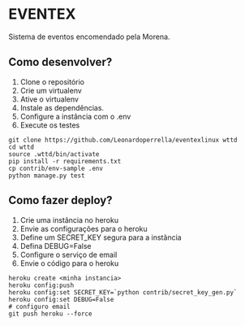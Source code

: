 # EVENTEX

Sistema de eventos encomendado pela Morena.

## Como desenvolver?
1. Clone o repositório
2. Crie um virtualenv
3. Ative o virtualenv
4. Instale as dependências.
5. Configure a instância com o .env
6. Execute os testes

```console
git clone https://github.com/Leonardoperrella/eventexlinux wttd
cd wttd
source .wttd/bin/activate
pip install -r requirements.txt
cp contrib/env-sample .env
python manage.py test
```

## Como fazer deploy?

1. Crie uma instância no heroku
2. Envie as configurações para o heroku
3. Define um SECRET_KEY segura para a instância
4. Defina DEBUG=False
5. Configure o serviço de email
6. Envie o código para o heroku

```console
heroku create <minha instancia>
heroku config:push
heroku config:set SECRET_KEY=`python contrib/secret_key_gen.py`
heroku config:set DEBUG=False
# configuro email
git push heroku --force    

```
